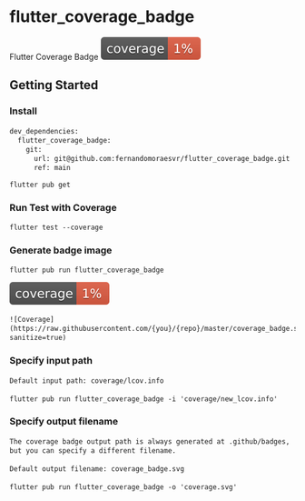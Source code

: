 # flutter_coverage_badge

Flutter Coverage Badge
![Coverage](https://raw.githubusercontent.com/fernandomoraesvr/flutter_coverage_badge/main/coverage_badge.svg?sanitize=true)


## Getting Started

### Install

```
dev_dependencies:
  flutter_coverage_badge:
    git:
      url: git@github.com:fernandomoraesvr/flutter_coverage_badge.git
      ref: main
```

```
flutter pub get
```


### Run Test with Coverage

```
flutter test --coverage
```

### Generate badge image

```
flutter pub run flutter_coverage_badge
```

![Coverage](https://raw.githubusercontent.com/fernandomoraesvr/flutter_coverage_badge/main/coverage_badge.svg?sanitize=true)

```
![Coverage](https://raw.githubusercontent.com/{you}/{repo}/master/coverage_badge.svg?sanitize=true)
```

### Specify input path
```
Default input path: coverage/lcov.info

flutter pub run flutter_coverage_badge -i 'coverage/new_lcov.info'
```
### Specify output filename
```
The coverage badge output path is always generated at .github/badges, but you can specify a different filename.

Default output filename: coverage_badge.svg

flutter pub run flutter_coverage_badge -o 'coverage.svg'

```





